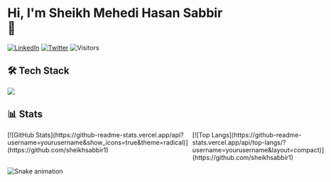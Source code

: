 # Hi, I'm Sheikh Mehedi Hasan Sabbir 👋

[![LinkedIn](https://img.shields.io/badge/LinkedIn-0077B5?style=for-the-badge&logo=linkedin&logoColor=white)](https://linkedin.com/in/yourusername)
[![Twitter](https://img.shields.io/badge/Twitter-1DA1F2?style=for-the-badge&logo=twitter&logoColor=white)](https://twitter.com/yourusername)
![Visitors](https://visitor-badge.glitch.me/badge?page_id=yourusername.yourusername)

## 🛠️ Tech Stack
<img src="https://skillicons.dev/icons?i=react,nodejs,python,git,aws" />

## 📊 Stats

<div style="display: flex; gap: 10px;">
  <div>
    [![GitHub Stats](https://github-readme-stats.vercel.app/api?username=yourusername&show_icons=true&theme=radical)](https://github.com/sheikhsabbir1)
  </div>
  <div>
    [![Top Langs](https://github-readme-stats.vercel.app/api/top-langs/?username=yourusername&layout=compact)](https://github.com/sheikhsabbir1)
  </div>
</div>

![Snake animation](https://github.com/yourusername/yourusername/blob/output/github-contribution-grid-snake.svg)
